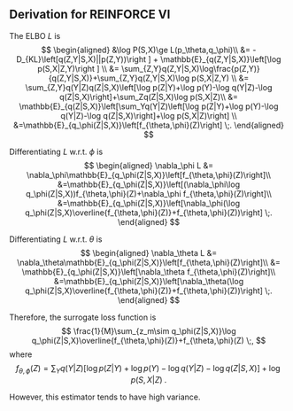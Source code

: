 ## Derivation for REINFORCE VI

The ELBO $L$ is
$$
\begin{aligned}
&\log P(S,X)\ge L(p_\theta,q_\phi)\\
&= -D_{KL}\left[q(Z,Y|S,X)||p(Z,Y))\right ] + \mathbb{E}_{q(Z,Y|S,X)}\left[\log p(S,X|Z,Y)\right ] \\
&= \sum_{Z,Y}q(Z,Y|S,X)\log\frac{p(Z,Y)}{q(Z,Y|S,X)}+\sum_{Z,Y}q(Z,Y|S,X)\log p(S,X|Z,Y) \\
&= \sum_{Z,Y}q(Y|Z)q(Z|S,X)\left[\log p(Z|Y)+\log p(Y)-\log q(Y|Z)-\log q(Z|S,X)\right]+\sum_Zq(Z|S,X)\log p(S,X|Z)\\
&= \mathbb{E}_{q(Z|S,X)}\left[\sum_Yq(Y|Z)\left[\log p(Z|Y)+\log p(Y)-\log q(Y|Z)-\log q(Z|S,X)\right]+\log p(S,X|Z)\right] \\
&=\mathbb{E}_{q_\phi(Z|S,X)}\left[f_{\theta,\phi}(Z)\right] \;.
\end{aligned}
$$

Differentiating $L$ w.r.t. $\phi$ is
$$
\begin{aligned}
\nabla_\phi L &= \nabla_\phi\mathbb{E}_{q_\phi(Z|S,X)}\left[f_{\theta,\phi}(Z)\right]\\
&=\mathbb{E}_{q_\phi(Z|S,X)}\left[(\nabla_\phi\log q_\phi(Z|S,X))f_{\theta,\phi}(Z)+\nabla_\phi f_{\theta,\phi}(Z)\right]\\
&=\mathbb{E}_{q_\phi(Z|S,X)}\left[\nabla_\phi(\log q_\phi(Z|S,X)\overline{f_{\theta,\phi}(Z)}+f_{\theta,\phi}(Z))\right] \;.
\end{aligned}
$$

Differentiating $L$ w.r.t. $\theta$ is
$$
\begin{aligned}
\nabla_\theta L &= \nabla_\theta\mathbb{E}_{q_\phi(Z|S,X)}\left[f_{\theta,\phi}(Z)\right]\\
&= \mathbb{E}_{q_\phi(Z|S,X)}\left[\nabla_\theta f_{\theta,\phi}(Z)\right]\\
&=\mathbb{E}_{q_\phi(Z|S,X)}\left[\nabla_\theta(\log q_\phi(Z|S,X)\overline{f_{\theta,\phi}(Z)}+f_{\theta,\phi}(Z))\right] \;.
\end{aligned}
$$

Therefore, the surrogate loss function is
$$
\frac{1}{M}\sum_{z_m\sim q_\phi(Z|S,X)}\log q_\phi(Z|S,X)\overline{f_{\theta,\phi}(Z)}+f_{\theta,\phi}(Z) \;,
$$where
$$
f_{\theta,\phi}(Z)=\sum_Yq(Y|Z)\left[\log p(Z|Y)+\log p(Y)-\log q(Y|Z)-\log q(Z|S,X)\right]+\log p(S,X|Z) \;.
$$

However, this estimator tends to have high variance.

